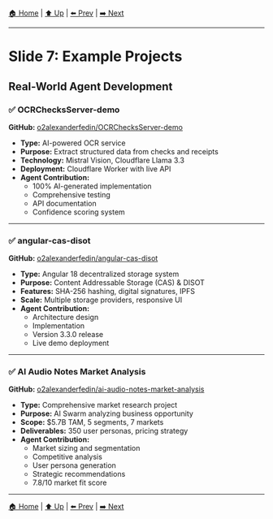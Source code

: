 [🏠 Home](../slide-deck.md) | [⬆️ Up](../slide-deck.md) | [⬅️ Prev](slide-06-why-it-works.md) | [➡️ Next](slide-08-simple-example.md)

---

# Slide 7: Example Projects

## Real-World Agent Development

### ✅ OCRChecksServer-demo

**GitHub:** [o2alexanderfedin/OCRChecksServer-demo](https://github.com/o2alexanderfedin/OCRChecksServer-demo)

- **Type:** AI-powered OCR service
- **Purpose:** Extract structured data from checks and receipts
- **Technology:** Mistral Vision, Cloudflare Llama 3.3
- **Deployment:** Cloudflare Worker with live API
- **Agent Contribution:**
  - 100% AI-generated implementation
  - Comprehensive testing
  - API documentation
  - Confidence scoring system

---

### ✅ angular-cas-disot

**GitHub:** [o2alexanderfedin/angular-cas-disot](https://github.com/o2alexanderfedin/angular-cas-disot)

- **Type:** Angular 18 decentralized storage system
- **Purpose:** Content Addressable Storage (CAS) & DISOT
- **Features:** SHA-256 hashing, digital signatures, IPFS
- **Scale:** Multiple storage providers, responsive UI
- **Agent Contribution:**
  - Architecture design
  - Implementation
  - Version 3.3.0 release
  - Live demo deployment

---

### ✅ AI Audio Notes Market Analysis

**GitHub:** [o2alexanderfedin/ai-audio-notes-market-analysis](https://github.com/o2alexanderfedin/ai-audio-notes-market-analysis)

- **Type:** Comprehensive market research project
- **Purpose:** AI Swarm analyzing business opportunity
- **Scope:** $5.7B TAM, 5 segments, 7 markets
- **Deliverables:** 350 user personas, pricing strategy
- **Agent Contribution:**
  - Market sizing and segmentation
  - Competitive analysis
  - User persona generation
  - Strategic recommendations
  - 7.8/10 market fit score

---

[🏠 Home](../slide-deck.md) | [⬆️ Up](../slide-deck.md) | [⬅️ Prev](slide-06-why-it-works.md) | [➡️ Next](slide-08-simple-example.md)
